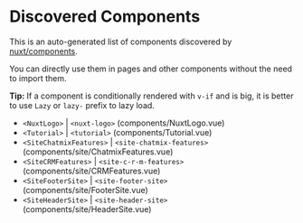 # Discovered Components

This is an auto-generated list of components discovered by [nuxt/components](https://github.com/nuxt/components).

You can directly use them in pages and other components without the need to import them.

**Tip:** If a component is conditionally rendered with `v-if` and is big, it is better to use `Lazy` or `lazy-` prefix to lazy load.

- `<NuxtLogo>` | `<nuxt-logo>` (components/NuxtLogo.vue)
- `<Tutorial>` | `<tutorial>` (components/Tutorial.vue)
- `<SiteChatmixFeatures>` | `<site-chatmix-features>` (components/site/ChatmixFeatures.vue)
- `<SiteCRMFeatures>` | `<site-c-r-m-features>` (components/site/CRMFeatures.vue)
- `<SiteFooterSite>` | `<site-footer-site>` (components/site/FooterSite.vue)
- `<SiteHeaderSite>` | `<site-header-site>` (components/site/HeaderSite.vue)

